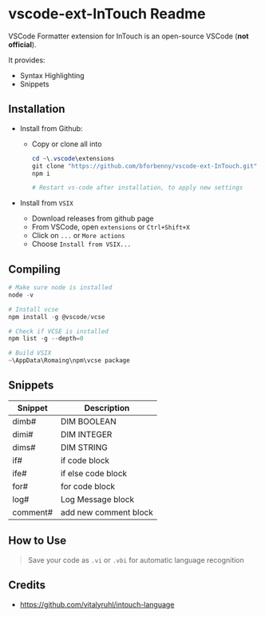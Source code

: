 # vscode-ext-InTouch Readme

VSCode Formatter extension for InTouch is an open-source VSCode (**not official**).

It provides:

- Syntax Highlighting
- Snippets

## Installation

- Install from Github:

  - Copy or clone all into

    ```powershell
    cd ~\.vscode\extensions
    git clone "https://github.com/bforbenny/vscode-ext-InTouch.git"
    npm i

    # Restart vs-code after installation, to apply new settings
    ```

- Install from `VSIX`
  - Download releases from github page
  - From VSCode, open `extensions` or `Ctrl+Shift+X`
  - Click on `...` or `More actions`
  - Choose `Install from VSIX...`

## Compiling

```powershell
# Make sure node is installed
node -v

# Install vcse
npm install -g @vscode/vcse

# Check if VCSE is installed
npm list -g --depth=0

# Build VSIX
~\AppData\Romaing\npm\vcse package
```

## Snippets

| Snippet  | Description           |
| -------- | --------------------- |
| dimb#    | DIM BOOLEAN           |
| dimi#    | DIM INTEGER           |
| dims#    | DIM STRING            |
| if#      | if code block         |
| ife#     | if else code block    |
| for#     | for code block        |
| log#     | Log Message block     |
| comment# | add new comment block |

## How to Use

> Save your code as `.vi` or `.vbi` for automatic language recognition

## Credits

- https://github.com/vitalyruhl/intouch-language
